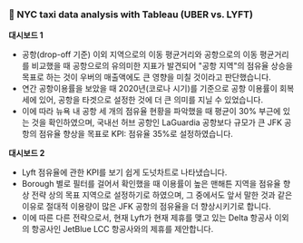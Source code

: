 ### 🚕 NYC taxi data analysis with Tableau (UBER vs. LYFT)

**대시보드 1**

- 공항(drop-off 기준) 이외 지역으로의 이동 평균거리와 공항으로의 이동 평균거리를 비교했을 때 공항으로의 유의미한 지표가 발견되어 "공항 지역"의 점유율 상승을 목표로 하는 것이 우버의 매출액에도 큰 영향을 미칠 것이라고 판단했습니다.
- 연간 공항이용률을 보았을 때 2020년(코로나 시기)를 기준으로 공항 이용률이 회복세에 있어, 공항을 타겟으로 설정한 것에 더 큰 의미를 지닐 수 있었습니다.
- 이에 따라 뉴욕 내 공항 세 개의 점유율 현황을 파악했을 때 평균이 30% 부근에 있는 것을 확인하였으며, 국내선 허브 공항인 LaGuardia 공항보다 규모가 큰 JFK 공항의 점유율 향상을 목표로 KPI: 점유율 35%로 설정하였습니다.

**대시보드 2**

- Lyft 점유율에 관한 KPI를 보기 쉽게 도넛차트로 나타냈습니다.
- Borough 별로 필터를 걸어서 확인했을 때 이용률이 높은 맨해튼 지역을 점유율 향상 전략 상의 목표 지역으로 설정하기로 하였으며, 그 중에서도 앞서 말한 것과 같은 이유로 절대적 이용량이 많은 JFK 공항의 점유율을 더 향상시키기로 합니다.
- 이에 따른 다른 전략으로서, 현재 Lyft가 현재 제휴를 맺고 있는 Delta 항공사 이외의 항공사인 JetBlue LCC 항공사와의 제휴를 제안합니다.
